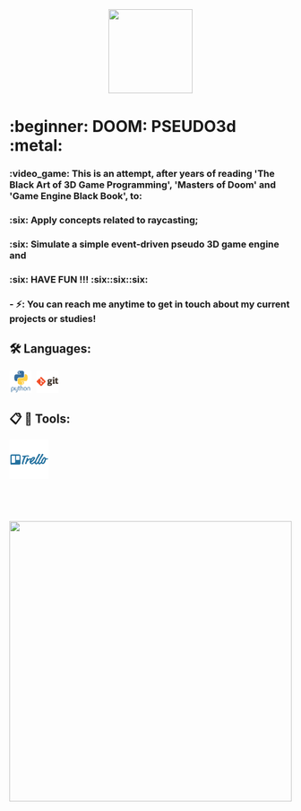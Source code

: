 
<div id="banner" align="center">
  <img src = "https://media.giphy.com/media/noZcx30MrDozK/giphy.gif" width="150px" height="150px" />
</div>
<h1>
  :beginner: DOOM: PSEUDO3d :metal:
  
</h1>
<p> <h3>:video_game: This is an attempt, after years of reading 'The Black Art of 3D Game Programming', 'Masters of Doom' and 'Game Engine Black Book', to:</h3></p>
<p> <h3>:six: Apply concepts related to raycasting; </h3></p>
<p> <h3>:six: Simulate a simple event-driven pseudo 3D game engine and </h3></p>
<p> <h3>:six: HAVE FUN !!! :six::six::six:</h3> </p>
<h3> - ⚡: You can reach me anytime to get in touch about my current projects or studies!</h3>

<h2>🛠️ Languages:</h2>
<div id="langs">
<img src="https://github.com/devicons/devicon/blob/master/icons/python/python-original-wordmark.svg" title="Python" alt="Python" width="40" height="40"/>&nbsp;
<img src="https://github.com/devicons/devicon/blob/master/icons/git/git-original-wordmark.svg" title="Git" **alt="Git" width="40" height="40"/>&nbsp;
</div>

<h2>  📋 📎 <b>Tools:</b></h2>
<div id="tools">
  <img src="https://github.com/devicons/devicon/blob/master/icons/trello/trello-plain-wordmark.svg" title="Trello" alt="Trello" width="70" height="70"/>&nbsp;
</div>
<h2>&nbsp;</h2>
<div id="footer">
  <img src="https://media.giphy.com/media/JOrBpgP5CkzU4/giphy.gif" width="100%" height="500px"/>
<!--  <img src="https://media.giphy.com/media/UgdsbZzb2MIjS/giphy.gif" width="100px" height="100px"/>
  <img src="https://media.giphy.com/media/Sze7YjOJjS24w/giphy.gif" width="100px" height="100px"/>
  <img src="https://media.giphy.com/media/eBwoctZiC3lss/giphy.gif" width="100px" height="100px"/>
  <img src="https://media.giphy.com/media/dvm11PmK3jSuc/giphy.gif" width="100px" height="100px"/>
  <img src="https://media.giphy.com/media/zB6tTWcZOSQyA/giphy.gif" width="100px" height="100px"/> -->
</div>
